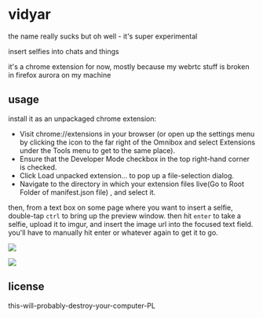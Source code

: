 # vidyar
the name really sucks but oh well - it's super experimental

insert selfies into chats and things

it's a chrome extension for now, mostly because my webrtc stuff is broken in firefox aurora on my machine

## usage

install it as an unpackaged chrome extension:

 - Visit chrome://extensions in your browser (or open up the settings menu by clicking the icon to the far right of the Omnibox and select Extensions under the Tools menu to get to the same place).
 - Ensure that the Developer Mode checkbox in the top right-hand corner is checked.
 - Click Load unpacked extension… to pop up a file-selection dialog.
 - Navigate to the directory in which your extension files live(Go to Root Folder of manifest.json file) , and select it.

then, from a text box on some page where you want to insert a selfie, double-tap `ctrl` to bring up the preview window. then hit `enter` to take a selfie, upload it to imgur, and insert the image url into the focused text field. you'll have to manually hit enter or whatever again to get it to go.

![](https://i.cloudup.com/CVOZoQ29eN-2000x2000.png)

![](https://i.cloudup.com/KJDnNULosi-3000x3000.png)

## license
this-will-probably-destroy-your-computer-PL